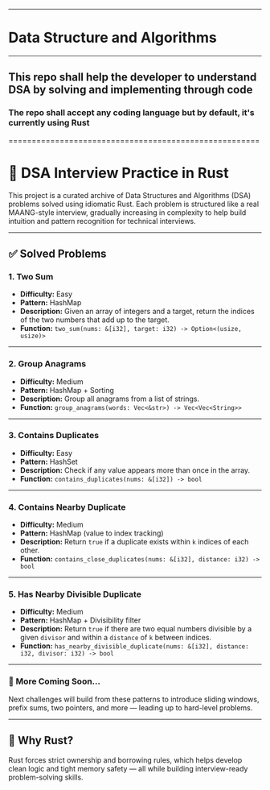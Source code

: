 ***
# Data Structure and Algorithms
***


## This repo shall help the developer to understand DSA by solving and implementing through code



### The repo shall accept any coding language but by default, it's currently using Rust



======================================================
# 📘 DSA Interview Practice in Rust

This project is a curated archive of Data Structures and Algorithms (DSA) problems solved using idiomatic Rust. Each problem is structured like a real MAANG-style interview, gradually increasing in complexity to help build intuition and pattern recognition for technical interviews.

---

## ✅ Solved Problems

### 1. Two Sum
- **Difficulty:** Easy  
- **Pattern:** HashMap  
- **Description:** Given an array of integers and a target, return the indices of the two numbers that add up to the target.  
- **Function:** `two_sum(nums: &[i32], target: i32) -> Option<(usize, usize)>`

---

### 2. Group Anagrams
- **Difficulty:** Medium  
- **Pattern:** HashMap + Sorting  
- **Description:** Group all anagrams from a list of strings.  
- **Function:** `group_anagrams(words: Vec<&str>) -> Vec<Vec<String>>`

---

### 3. Contains Duplicates
- **Difficulty:** Easy  
- **Pattern:** HashSet  
- **Description:** Check if any value appears more than once in the array.  
- **Function:** `contains_duplicates(nums: &[i32]) -> bool`

---

### 4. Contains Nearby Duplicate
- **Difficulty:** Medium  
- **Pattern:** HashMap (value to index tracking)  
- **Description:** Return `true` if a duplicate exists within `k` indices of each other.  
- **Function:** `contains_close_duplicates(nums: &[i32], distance: i32) -> bool`

---

### 5. Has Nearby Divisible Duplicate
- **Difficulty:** Medium  
- **Pattern:** HashMap + Divisibility filter  
- **Description:** Return `true` if there are two equal numbers divisible by a given `divisor` and within a `distance` of `k` between indices.  
- **Function:** `has_nearby_divisible_duplicate(nums: &[i32], distance: i32, divisor: i32) -> bool`

---

### 🧩 More Coming Soon...
Next challenges will build from these patterns to introduce sliding windows, prefix sums, two pointers, and more — leading up to hard-level problems.

---

## 🦀 Why Rust?
Rust forces strict ownership and borrowing rules, which helps develop clean logic and tight memory safety — all while building interview-ready problem-solving skills.
